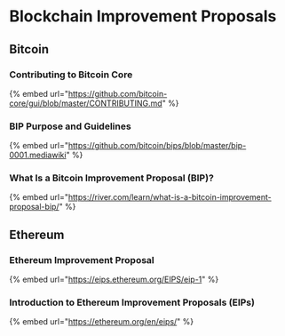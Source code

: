 # Blockchain Improvement Proposals

## Bitcoin

### Contributing to Bitcoin Core

{% embed url="https://github.com/bitcoin-core/gui/blob/master/CONTRIBUTING.md" %}

### BIP Purpose and Guidelines

{% embed url="https://github.com/bitcoin/bips/blob/master/bip-0001.mediawiki" %}

### What Is a Bitcoin Improvement Proposal (BIP)?

{% embed url="https://river.com/learn/what-is-a-bitcoin-improvement-proposal-bip/" %}

## Ethereum

### Ethereum Improvement Proposal

{% embed url="https://eips.ethereum.org/EIPS/eip-1" %}

### Introduction to Ethereum Improvement Proposals (EIPs) <a href="#introduction-to-ethereum-improvement-proposals" id="introduction-to-ethereum-improvement-proposals"></a>

{% embed url="https://ethereum.org/en/eips/" %}
